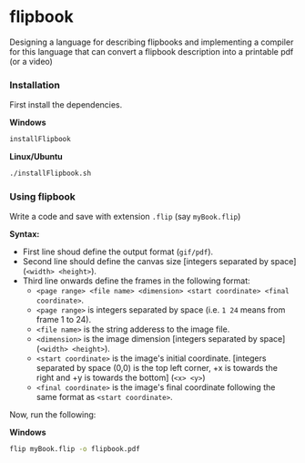 # flipbook
Designing a language for describing flipbooks and implementing a compiler for this language that can convert a flipbook description into a printable pdf (or a video)

### Installation
First install the dependencies.

**Windows**
```cmd
installFlipbook
```
**Linux/Ubuntu**
```sh
./installFlipbook.sh
```

### Using flipbook
Write a code and save with extension `.flip` (say `myBook.flip`)

**Syntax:**
* First line shoud define the output format (`gif/pdf`).
* Second line should define the canvas size [integers separated by space] (`<width> <height>`).
* Third line onwards define the frames in the following format:
    * `<page range> <file name> <dimension> <start coordinate> <final coordinate>`.
    * `<page range>` is integers separated by space (i.e. `1 24` means from frame 1 to 24).
    * `<file name>` is the string adderess to the image file.
    * `<dimension>` is the image dimension [integers separated by space] (`<width> <height>`).
    * `<start coordinate>` is the image's initial coordinate. [integers separated by space (0,0) is the top left corner, +x is towards the right and +y is towards the bottom] (`<x> <y>`)
    * `<final coordinate>` is the image's final coordinate following the same format as `<start coordinate>`.

Now, run the following:

**Windows**
```cmd
flip myBook.flip -o flipbook.pdf
```